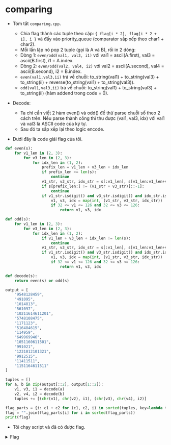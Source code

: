 # comparing

- Tóm tắt `comparing.cpp`.
    - Chia flag thành các tuple theo cặp: `{ flag[i * 2], flag[i * 2 + 1], i }` và đẩy vào priority_queue (comparator sắp xếp theo char1 + char2).
    - Mỗi lần lặp nó pop 2 tuple (gọi là A và B), rồi in 2 dòng:
    - Dòng 1: `even/odd(val1, val3, i1)` với val1 = ascii(A.first), val3 = ascii(B.first), i1 = A.index.
    - Dòng 2: `even/odd(val2, val4, i2)` với val2 = ascii(A.second), val4 = ascii(B.second), i2 = B.index.
    - `even(val1,val3,ii)` trả về chuỗi: to_string(val1) + to_string(val3) + to_string(ii) + reverse(to_string(val1) + to_string(val3)).
    - `odd(val1,val3,ii)` trả về chuỗi: to_string(val1) + to_string(val3) + to_string(ii) (hàm addend trong code = 0).

- Decode:
    - Ta chỉ cần viết 2 hàm even() và odd() để thử parse chuỗi số theo 2 cách trên. Nếu parse thành công thì thu được (val1, val3, idx) với val1 và val3 là ASCII code của ký tự.
    - Sau đó ta sắp xếp lại theo logic encode.
- Dưới đây là code giải flag của tôi.

``` python
def even(s):
    for v1_len in (2, 3):
        for v3_len in (2, 3):
            for idx_len in (1, 2):
                prefix_len = v1_len + v3_len + idx_len
                if prefix_len >= len(s):
                    continue
                v1_str, v3_str, idx_str = s[:v1_len], s[v1_len:v1_len+v3_len], s[v1_len+v3_len:prefix_len]
                if s[prefix_len:] != (v1_str + v3_str)[::-1]:
                    continue
                if v1_str.isdigit() and v3_str.isdigit() and idx_str.isdigit():
                    v1, v3, idx = map(int, (v1_str, v3_str, idx_str))
                    if 32 <= v1 <= 126 and 32 <= v3 <= 126:
                        return v1, v3, idx

def odd(s):
    for v1_len in (2, 3):
        for v3_len in (2, 3):
            for idx_len in (1, 2):
                if v1_len + v3_len + idx_len != len(s):
                    continue
                v1_str, v3_str, idx_str = s[:v1_len], s[v1_len:v1_len+v3_len], s[v1_len+v3_len:]
                if v1_str.isdigit() and v3_str.isdigit() and idx_str.isdigit():
                    v1, v3, idx = map(int, (v1_str, v3_str, idx_str))
                    if 32 <= v1 <= 126 and 32 <= v3 <= 126:
                        return v1, v3, idx

def decode(s):
    return even(s) or odd(s)

output = [
    "9548128459",
    "491095",
    "1014813",
    "561097",
    "10211614611201",
    "5748108475",
    "1171123",
    "516484615",
    "114959",
    "649969946",
    "1051160611501",
    "991021",
    "1231012101321",
    "9912515",
    "11411511",
    "1151164611511"
]

tuples = []
for a, b in zip(output[::2], output[1::2]):
    v1, v3, i1 = decode(a)
    v2, v4, i2 = decode(b)
    tuples += [(chr(v1), chr(v2), i1), (chr(v3), chr(v4), i2)]

flag_parts = {i: c1 + c2 for (c1, c2, i) in sorted(tuples, key=lambda t: (ord(t[0]) + ord(t[1]), t[2]))}
flag = "".join(flag_parts[i] for i in sorted(flag_parts))
print(flag)
```
- Tôi chạy script và đã có được flag.

<details>
<summary style="cursor: pointer">Flag</summary>

```
ictf{cu3st0m_c0mp@r@t0rs_1e8f9e}
```
</details>